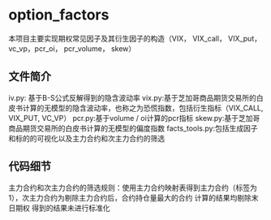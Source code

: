 # option_factors
本项目主要实现期权常见因子及其衍生因子的构造（VIX， VIX_call， VIX_put， vc_vp，pcr_oi， pcr_volume， skew）

## 文件简介
  iv.py: 基于B-S公式反解得到的隐含波动率
  vix.py:基于芝加哥商品期货交易所的白皮书计算的无模型的隐含波动率，也称之为恐慌指数，包括衍生指标（VIX_CALL, VIX_PUT, VC_VP）
  pcr.py:基于volume / oi计算的pcr指标
  skew.py:基于芝加哥商品期货交易所的白皮书计算的无模型的偏度指数
  facts_tools.py:包括生成因子和标的的可视化以及主力合约和次主力合约的筛选

## 代码细节
  主力合约和次主力合约的筛选规则：使用主力合约映射表得到主力合约（标签为1），次主力合约为剔除主力合约后，合约持仓量最大的合约
  计算的结果均剔除末日期权
  得到的结果未进行标准化
